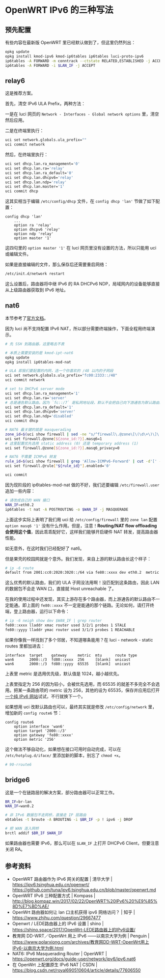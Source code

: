 # OpenWRT IPv6 的三种写法

## 预先配置

有些内容在最新版 OpenWRT 里已经默认做到了，但这里仍然列出：

```bash
opkg update
opkg install kmod-ipv6 kmod-ip6tables ip6tables luci-proto-ipv6
ip6tables -A FORWARD -m conntrack --ctstate RELATED,ESTABLISHED -j ACCEPT
ip6tables -A FORWARD -i $LAN_IF -j ACCEPT
```

## relay6

这是推荐方案。

首先，清空 IPv6 ULA Prefix，两种方法：

一是在 luci 网页的 `Network - Interfaces - Global network options` 里，清空然后应用。

二是在终端里执行：

```bash
uci set network.globals.ula_prefix=""
uci commit network
```

然后，在终端里执行：

```bash
uci set dhcp.lan.ra_management='0'
uci set dhcp.lan.ra='relay'
uci set dhcp.lan.ra_default='0'
uci set dhcp.lan.dhcpv6='relay'
uci set dhcp.lan.ndp='relay'
uci set dhcp.lan.master='1'
uci commit dhcp
```

这其实相当于编辑 `/etc/config/dhcp` 文件，在 `config dhcp 'lan'` 节做了如下配置：

```
config dhcp 'lan'
    ...
    option ra 'relay'
    option dhcpv6 'relay'
    option ndp 'relay'
    option master '1'
```

这四句里的 `option master '1'` 在 luci 网页里没有设置的方法，所以只能用 uci 或编辑文件。

如果是直接编辑的文件，那么保存后还需要重启网络：

```bash
/etc/init.d/network restart
```

这么设置后，路由器将中继 IPv6 的 RA DHCPv6 NDP，局域网内的设备能够直接从上级路由器获取到 IPv6 地址。

## nat6

本节参考了[官方文档][1]。

因为 luci 尚不支持配置 IPv6 NAT，所以部分需要终端操作，下面全程用终端演示。

```bash
# 先 SSH 到路由器，这里略去不表

# 本质上需要安装的是 kmod-ipt-nat6
opkg update
opkg install ip6tables-mod-nat

# ULA 即我们要配置的内网，选一个你喜欢的 /48 以内的子网段
uci set network.globals.ula_prefix="fc00:2333::/48"
uci commit network

# set to DHCPv6 server mode
uci set dhcp.lan.ra_management='1'
uci set dhcp.lan.ra='server'
# 总是通告默认路由。因为 `fc::/7` 是私网地址段，默认不会把自己向下游通告为默认路由。
uci set dhcp.lan.ra_default='1'
uci set dhcp.lan.dhcpv6='server'
uci set dhcp.lan.ndp='disabled'
uci commit dhcp

# NAT6 最关键的就是 masquerading
zone_id=$(uci show firewall | sed -ne "s/^firewall\.@zone\[\(\d\+\)\]\.name='wan'\$/\1/p")
uci set firewall.@zone[${zone_id:?}].masq6=1
# 这里配置优先选用 static address (0) 还是 temporary address (1)
uci set firewall.@zone[${zone_id:?}].masq6_privacy=0

# NAT6 不需要 ICMPv6 转发
rule_id=$(uci show firewall | grep 'Allow-ICMPv6-Forward' | cut -d'[' -f2 | cut -d']' -f1)
uci set firewall.@rule["${rule_id}"].enabled='0'

uci commit
```

因为现阶段的 ip6tables-mod-nat 做的不好，我们还要编辑 `/etc/firewall.user` 追加一些内容：

```bash
# 请改成自己的 WAN 接口
WAN_IF=eth0.2
ip6tables -t nat -A POSTROUTING -o $WAN_IF -j MASQUERADE
```

上面这步实际上表明了我们用 uci 给 `/etc/config/firewall` 里的 `zone lan` 配置 `option masq6 '1'` 没有什么作用。但是，注意！**Routing/NAT flow offloading 会使用这个值**，因此乖乖配好它，这样我们能够开启硬件 NAT 转发，提高路由器性能。

如无意外，在这时我们已经配好了 nat6。

但是果壳的校园网就是个意外。我们发现，来自上游的默认路由长这个样子：

```bash
# ip -6 route
default from 2001:cc0:2020:3020::/64 via fe80::xxxx dev eth0.2  metric 512
```

这么优秀的默认路由，我们的 ULA 子网没法用啊！没匹配到这条路由，因此 LAN 的数据包不会走 WAN 口，直接就 Host unreachable 了。

在我的使用过程中还发现，其实上游存在多个路由器，而上游通告的默认路由不一定能通。即上面的 `fe80::xxxx` 不一定是能通的那个链路。无论如何，请打开终端，登上路由器，运行以下命令：

```bash
# ip -6 neigh show dev $WAN_IF | grep router
fe80::xxxx lladdr xmac router used 3/2/1 probes 1 STALE
fe80::yyyy lladdr ymac router used 3/1/3 probes 1 REACHABLE
```

如果你像我一样找到了多个邻居，不知道哪条能用？在 luci - network - static routes 里都加进去：

```
interface  target    gateway     metric  mtu      route type
wan6       2000::/3  fd80::xxxx  256     [blank]  unicast
wan6       2000::/3  fd80::yyyy  65535   [blank]  unicast
```

上表里 metric 是选用优先级，默认值是 1024，越小越优先。

上表里指定为 256 的因为较小，会被优先选用，而 65535 的就差不多完全不会选用。把某一条路由项的 metric 设为 256，其他的设为 65535，保存并应用后打开[一个纯 IPv6 网站][2]试试，不行就换下一个。

如果想用 uci 改默认路由也可以，最终其实就是修改 `/etc/config/network` 里，增加新的 `config route6` 节：

```
config route6
    option interface 'wan6'
    option target '2000::/3'
    option gateway 'fe80::xxxx'
    option metric '256'
```

这个做法不够自动化，如果想在接口可用时自动完成，可以在 `/etc/hotplug.d/iface/` 里添加新的脚本，别忘了 `chmod +x`。

```bash
# 90-rroute6
```

## bridge6

这是一个在链路层的解决方案，部分路由器可以正常工作。

```bash
BR_IF=br-lan
WAN_IF=wan0.2

# 非 IPv6 数据包不走网桥，直接走 IP 层路由
ebtables -t broute -A BROUTING -i $BR_IF -p ! ipv6 -j DROP

# 把 WAN 连入网桥
brctl addif $BR_IF $WAN_IF
```

如果路由器也需要 IPv6，那么可以在 `$LAN_IF` 上打开 DHCPv6 Client，但要注意关闭 RA。

[1]: https://openwrt.org/docs/guide-user/network/ipv6/ipv6.nat6
[2]: https://mirrors.tuna.tsinghua.edu.cn/

## 参考资料

- OpenWRT 路由器作为 IPv6 网关的配置 | 清华大学 | https://ipv6.tsinghua.edu.cn/openwrt/ https://github.com/tuna/ipv6.tsinghua.edu.cn/blob/master/openwrt.md
- OpenWRT IPv6 三种配置方式 | Kompass | http://blog.kompaz.win/2017/02/22/OpenWRT%20IPv6%20%E9%85%8D%E7%BD%AE/
- OpenWrt 路由器如何让 lan 口主机获得 ipv6 网络访问？ | 知乎 | https://www.zhihu.com/question/29667477
- Openwrt / LEDE路由器上的 IPv6 设置 | shino | https://shino.space/2017/OpenWrt-LEDE路由器上的IPv6设置/
- 教育网 DD-WRT／OpenWrt 用上 IPv6 ——以南京大学为例 | Penguin | https://www.polarxiong.com/archives/教育网DD-WRT-OpenWrt用上IPv6-以南京大学为例.html
- NAT6: IPv6 Masquerading Router | OpenWRT | https://openwrt.org/docs/guide-user/network/ipv6/ipv6.nat6
- 在 OpenWrt 上配置原生 IPv6 NAT | CSDN | https://blog.csdn.net/royal690510604/article/details/77606550
